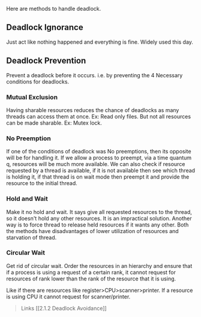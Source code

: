 Here are methods to handle deadlock.

## Deadlock Ignorance

Just act like nothing happened and everything is fine. Widely used this day.


## Deadlock Prevention

Prevent a deadlock before it occurs. i.e. by preventing the 4 Necessary conditions for deadlocks. 


### Mutual Exclusion
Having sharable resources reduces the chance of deadlocks as many threads can access them at once. Ex: Read only files. But not all resources can be made sharable. Ex: Mutex lock. 

### No Preemption
If one of the conditions of deadlock was No preemptions, then its opposite will be for handling it. If we allow a process to preempt, via a time quantum q, resources will be much more available. 
We can also check if resource requested by a thread is available, if it is not available then see which thread is holding it, if that thread is on wait mode then preempt it and provide the resource to the initial thread. 

### Hold and Wait
Make it no hold and wait. It says give all requested resources to the thread, so it doesn't hold any other resources. It is an impractical solution.
Another way is to force thread to release held resources if it wants any other. 
Both the methods have disadvantages of lower utilization of resources and starvation of thread.

### Circular Wait
Get rid of circular wait. 
Order the resources in an hierarchy and ensure that if a process is using a request of a certain rank, it cannot request for resources of rank lower than the rank of the resource that it is using. 

Like if there are resources like register>CPU>scanner>printer. If a resource is using CPU it cannot request for scanner/printer. 


>Links
	[[2.1.2 Deadlock Avoidance]]